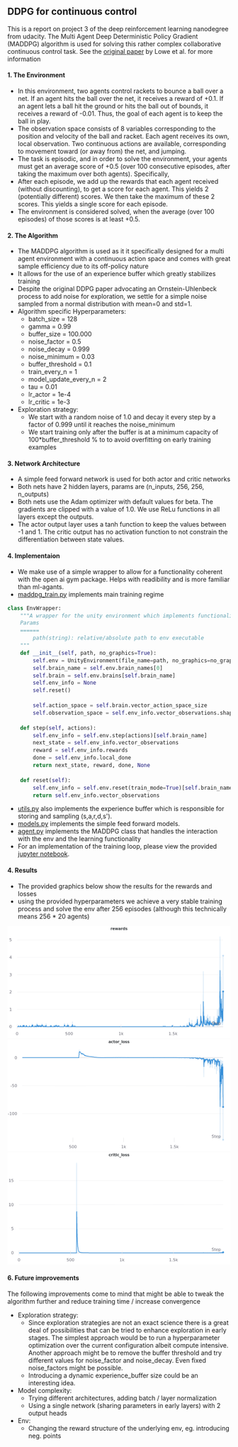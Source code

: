 ## DDPG for continuous control
This is a report on project 3 of the deep reinforcement learning nanodegree from udacity.
The Multi Agent Deep Deterministic Policy Gradient (MADDPG) algorithm is used for solving this rather complex collaborative continuous control task. See the [original paper](https://arxiv.org/pdf/1706.02275.pdf) by Lowe et al. for more information

#### 1. The Environment

- In this environment, two agents control rackets to bounce a ball over a net. If an agent hits the ball over the net, it receives a reward of +0.1. If an agent lets a ball hit the ground or hits the ball out of bounds, it receives a reward of -0.01. Thus, the goal of each agent is to keep the ball in play.
- The observation space consists of 8 variables corresponding to the position and velocity of the ball and racket. Each agent receives its own, local observation. Two continuous actions are available, corresponding to movement toward (or away from) the net, and jumping.
- The task is episodic, and in order to solve the environment, your agents must get an average score of +0.5 (over 100 consecutive episodes, after taking the maximum over both agents). Specifically,
- After each episode, we add up the rewards that each agent received (without discounting), to get a score for each agent. This yields 2 (potentially different) scores. We then take the maximum of these 2 scores. This yields a single score for each episode.
- The environment is considered solved, when the average (over 100 episodes) of those scores is at least +0.5.

#### 2. The Algorithm
- The MADDPG algorithm is used as it it specifically designed for a multi agent environment with a continuous action space and comes with great sample efficiency due to its off-policy nature
- It allows for the use of an experience buffer which greatly stabilizes training
- Despite the original DDPG paper advocating an Ornstein-Uhlenbeck process to add noise for exploration, we settle for a simple noise sampled from a normal distribution with mean=0 and std=1. 
- Algorithm specific Hyperparameters:
    - batch_size = 128
    - gamma = 0.99
    - buffer_size = 100.000
    - noise_factor = 0.5
    - noise_decay = 0.999
    - noise_minimum = 0.03
    - buffer_threshold = 0.1
    - train_every_n = 1
    - model_update_every_n = 2
    - tau = 0.01
    - lr_actor = 1e-4
    - lr_critic = 1e-3
- Exploration strategy:
  - We start with a random noise of 1.0 and decay it every step by a factor of 0.999 until it reaches the noise_minimum
  - We start training only after the buffer is at a minimum capacity of 100*buffer_threshold % to to avoid overfitting on early training examples


#### 3. Network Architecture
- A simple feed forward network is used for both actor and critic networks
- Both nets have 2 hidden layers, params are (n_inputs, 256, 256, n_outputs)
- Both nets use the Adam optimizer with default values for beta. The gradients are clipped with a value of 1.0. We use ReLu functions in all layers except the outputs.
- The actor output layer uses a tanh function to keep the values between -1 and 1. The critic output has no activation function to not constrain the differentiation between state values.

#### 4. Implementaion
- We make use of a simple wrapper to allow for a functionality coherent with the open ai gym package. Helps with readibility and is more familiar than ml-agants.
- [maddpg_train.py](maddpg_train.py) implements main training regime

```python
class EnvWrapper:
    """A wrapper for the unity environment which implements functionalies similar to openai gym
    Params
    ======
        path(string): relative/absolute path to env executable
    """
    def __init__(self, path, no_graphics=True):
        self.env = UnityEnvironment(file_name=path, no_graphics=no_graphics)
        self.brain_name = self.env.brain_names[0]
        self.brain = self.env.brains[self.brain_name]
        self.env_info = None
        self.reset()

        self.action_space = self.brain.vector_action_space_size
        self.observation_space = self.env_info.vector_observations.shape[1]

    def step(self, actions):
        self.env_info = self.env.step(actions)[self.brain_name]
        next_state = self.env_info.vector_observations
        reward = self.env_info.rewards
        done = self.env_info.local_done
        return next_state, reward, done, None

    def reset(self):
        self.env_info = self.env.reset(train_mode=True)[self.brain_name]
        return self.env_info.vector_observations
```
- [utils.py](utils.py) also implements the experience buffer which is responsible for storing and sampling (s,a,r,d,s').
- [models.py](models.py) implements the simple feed forward models.
- [agent.py](agent.py) implements the MADDPG class that handles the interaction with the env and the learning functionality
- For an implementation of the training loop, please view the provided [jupyter notebook](ddpg_train.ipynb). 

#### 4. Results

- The provided graphics below show the results for the rewards and losses
- using the provided hyperparameters we achieve a very stable training process and solve the env after 256 episodes (although this technically means 256 * 20 agents)


![Rewards](./data/rewards.png)
![Actor Loss](./data/actor_loss.png)
![Critic Loss](./data/critic_loss.png)

#### 6. Future improvements
The following improvements come to mind that might be able to tweak the algorithm further and reduce training time / increase convergence
- Exploration strategy:
  - Since exploration strategies are not an exact science there is a great deal of possibilities that can be tried to enhance exploration in early stages. The simplest approach would be to run a hyperparameter optimization over the current configuration albeit compute intensive. Another approach might be to remove the buffer threshold and try different values for noise_factor and noise_decay. Even fixed noise_factors might be possible.
  - Introducing a dynamic experience_buffer size could be an interesting idea.
- Model complexity:
  - Trying different architectures, adding batch / layer normalization
  - Using a single network (sharing parameters in early layers) with 2 output heads
- Env:
  - Changing the reward structure of the underlying env, eg. introducing neg. points 
